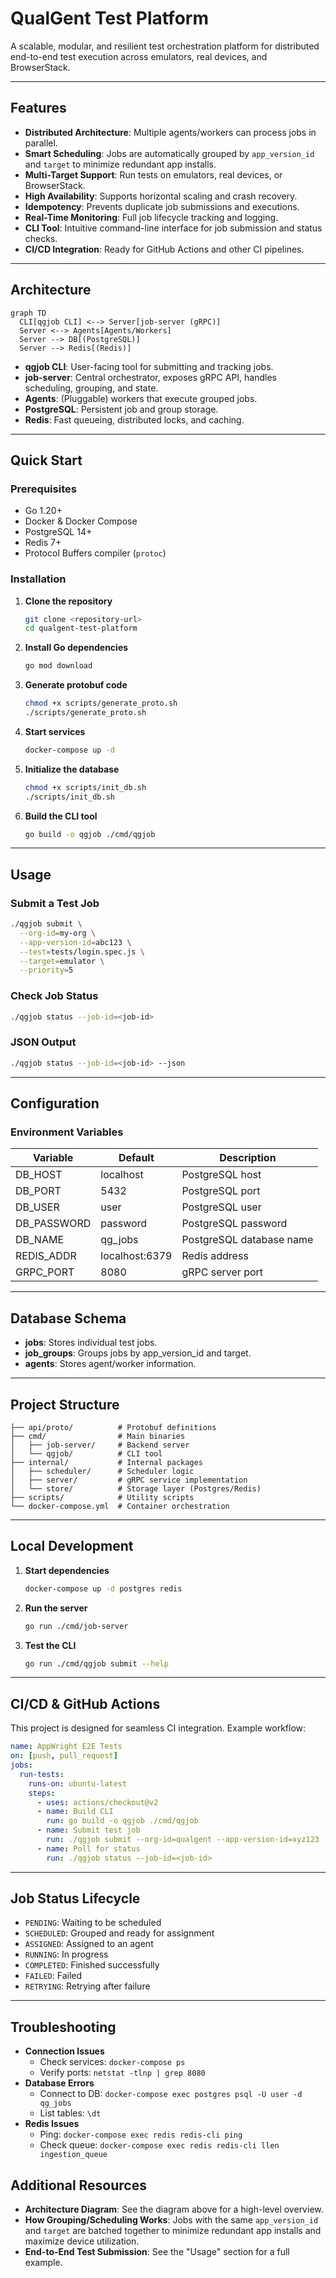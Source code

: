 # QualGent Test Platform

A scalable, modular, and resilient test orchestration platform for distributed end-to-end test execution across emulators, real devices, and BrowserStack.

---

## Features

- **Distributed Architecture**: Multiple agents/workers can process jobs in parallel.
- **Smart Scheduling**: Jobs are automatically grouped by `app_version_id` and `target` to minimize redundant app installs.
- **Multi-Target Support**: Run tests on emulators, real devices, or BrowserStack.
- **High Availability**: Supports horizontal scaling and crash recovery.
- **Idempotency**: Prevents duplicate job submissions and executions.
- **Real-Time Monitoring**: Full job lifecycle tracking and logging.
- **CLI Tool**: Intuitive command-line interface for job submission and status checks.
- **CI/CD Integration**: Ready for GitHub Actions and other CI pipelines.

---

## Architecture

```mermaid
graph TD
  CLI[qgjob CLI] <--> Server[job-server (gRPC)]
  Server <--> Agents[Agents/Workers]
  Server --> DB[(PostgreSQL)]
  Server --> Redis[(Redis)]
```

- **qgjob CLI**: User-facing tool for submitting and tracking jobs.
- **job-server**: Central orchestrator, exposes gRPC API, handles scheduling, grouping, and state.
- **Agents**: (Pluggable) workers that execute grouped jobs.
- **PostgreSQL**: Persistent job and group storage.
- **Redis**: Fast queueing, distributed locks, and caching.

---

## Quick Start

### Prerequisites

- Go 1.20+
- Docker & Docker Compose
- PostgreSQL 14+
- Redis 7+
- Protocol Buffers compiler (`protoc`)

### Installation

1. **Clone the repository**
   ```bash
   git clone <repository-url>
   cd qualgent-test-platform
   ```

2. **Install Go dependencies**
   ```bash
   go mod download
   ```

3. **Generate protobuf code**
   ```bash
   chmod +x scripts/generate_proto.sh
   ./scripts/generate_proto.sh
   ```

4. **Start services**
   ```bash
   docker-compose up -d
   ```

5. **Initialize the database**
   ```bash
   chmod +x scripts/init_db.sh
   ./scripts/init_db.sh
   ```

6. **Build the CLI tool**
   ```bash
   go build -o qgjob ./cmd/qgjob
   ```

---

## Usage

### Submit a Test Job

```bash
./qgjob submit \
  --org-id=my-org \
  --app-version-id=abc123 \
  --test=tests/login.spec.js \
  --target=emulator \
  --priority=5
```

### Check Job Status

```bash
./qgjob status --job-id=<job-id>
```

### JSON Output

```bash
./qgjob status --job-id=<job-id> --json
```

---

## Configuration

### Environment Variables

| Variable      | Default         | Description                |
|---------------|----------------|----------------------------|
| DB_HOST       | localhost      | PostgreSQL host            |
| DB_PORT       | 5432           | PostgreSQL port            |
| DB_USER       | user           | PostgreSQL user            |
| DB_PASSWORD   | password       | PostgreSQL password        |
| DB_NAME       | qg_jobs        | PostgreSQL database name   |
| REDIS_ADDR    | localhost:6379 | Redis address              |
| GRPC_PORT     | 8080           | gRPC server port           |

---

## Database Schema

- **jobs**: Stores individual test jobs.
- **job_groups**: Groups jobs by app_version_id and target.
- **agents**: Stores agent/worker information.

---

## Project Structure

```
├── api/proto/          # Protobuf definitions
├── cmd/                # Main binaries
│   ├── job-server/     # Backend server
│   └── qgjob/          # CLI tool
├── internal/           # Internal packages
│   ├── scheduler/      # Scheduler logic
│   ├── server/         # gRPC service implementation
│   └── store/          # Storage layer (Postgres/Redis)
├── scripts/            # Utility scripts
└── docker-compose.yml  # Container orchestration
```

---

## Local Development

1. **Start dependencies**
   ```bash
   docker-compose up -d postgres redis
   ```
2. **Run the server**
   ```bash
   go run ./cmd/job-server
   ```
3. **Test the CLI**
   ```bash
   go run ./cmd/qgjob submit --help
   ```

---

## CI/CD & GitHub Actions

This project is designed for seamless CI integration. Example workflow:

```yaml
name: AppWright E2E Tests
on: [push, pull_request]
jobs:
  run-tests:
    runs-on: ubuntu-latest
    steps:
      - uses: actions/checkout@v2
      - name: Build CLI
        run: go build -o qgjob ./cmd/qgjob
      - name: Submit test job
        run: ./qgjob submit --org-id=qualgent --app-version-id=xyz123 --test=tests/onboarding.spec.js
      - name: Poll for status
        run: ./qgjob status --job-id=<job-id>
```

---

## Job Status Lifecycle

- `PENDING`: Waiting to be scheduled
- `SCHEDULED`: Grouped and ready for assignment
- `ASSIGNED`: Assigned to an agent
- `RUNNING`: In progress
- `COMPLETED`: Finished successfully
- `FAILED`: Failed
- `RETRYING`: Retrying after failure

---

## Troubleshooting

- **Connection Issues**
  - Check services: `docker-compose ps`
  - Verify ports: `netstat -tlnp | grep 8080`
- **Database Errors**
  - Connect to DB: `docker-compose exec postgres psql -U user -d qg_jobs`
  - List tables: `\dt`
- **Redis Issues**
  - Ping: `docker-compose exec redis redis-cli ping`
  - Check queue: `docker-compose exec redis redis-cli llen ingestion_queue`

## Additional Resources

- **Architecture Diagram**: See the diagram above for a high-level overview.
- **How Grouping/Scheduling Works**: Jobs with the same `app_version_id` and `target` are batched together to minimize redundant app installs and maximize device utilization.
- **End-to-End Test Submission**: See the "Usage" section for a full example. 